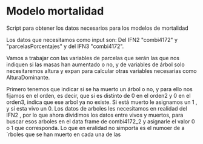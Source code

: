 # Modelo mortalidad
Script para obtener los datos necesarios para los modelos de mortalidad

Los datos que necesitamos como input son: Del IFN2 "combi4172" y  "parcelasPorcentajes" y del IFN3 "combi4172".

Vamos a trabajar con las variables de parcelas que serán las que nos indiquen si las masas han aumentado o no, y de variables de árbol solo necesitaremos altura y expan para calcular otras variables necesarias como AlturaDominante.

Primero tenemos que indicar si se ha muerto un árbol o no, y para ello nos fijamos en el orden, es decir, que si es distinto de 0 en el orden2 y 0 en el orden3, indica que ese arbol ya no existe. Si está muerto le asignamos un 1 , y si esta vivo un 0.
Los datos de arboles les necesitamos en realidad del IFN2 , por lo que ahora dividimos los datos entre vivos y muertos, para buscar esos arboles en el data frame de combi4172_2 y asignarle el valor 0 o 1 que corresponda. 
Lo que en eralidad no simporta es el numoer de a´rboles que se han muerto en cada una de las 

